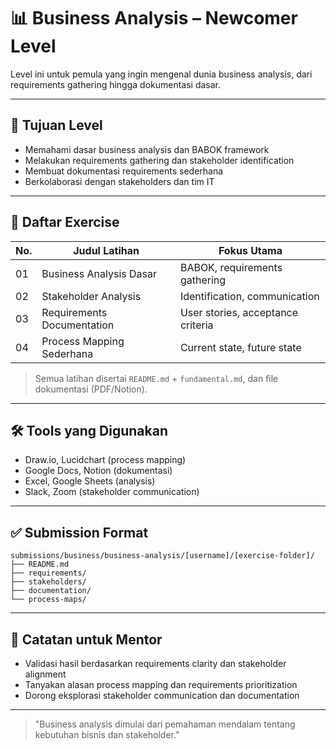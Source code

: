 # 📊 Business Analysis – Newcomer Level

Level ini untuk pemula yang ingin mengenal dunia business analysis, dari requirements gathering hingga dokumentasi dasar.

---

## 🎯 Tujuan Level

- Memahami dasar business analysis dan BABOK framework
- Melakukan requirements gathering dan stakeholder identification
- Membuat dokumentasi requirements sederhana
- Berkolaborasi dengan stakeholders dan tim IT

---

## 📁 Daftar Exercise

| No. | Judul Latihan                | Fokus Utama                  |
|-----|------------------------------|------------------------------|
| 01  | Business Analysis Dasar      | BABOK, requirements gathering|
| 02  | Stakeholder Analysis         | Identification, communication|
| 03  | Requirements Documentation   | User stories, acceptance criteria|
| 04  | Process Mapping Sederhana    | Current state, future state  |

> Semua latihan disertai `README.md` + `fundamental.md`, dan file dokumentasi (PDF/Notion).

---

## 🛠 Tools yang Digunakan

- Draw.io, Lucidchart (process mapping)
- Google Docs, Notion (dokumentasi)
- Excel, Google Sheets (analysis)
- Slack, Zoom (stakeholder communication)

---

## ✅ Submission Format

```
submissions/business/business-analysis/[username]/[exercise-folder]/
├── README.md
├── requirements/
├── stakeholders/
├── documentation/
└── process-maps/
```

---

## 💬 Catatan untuk Mentor

- Validasi hasil berdasarkan requirements clarity dan stakeholder alignment
- Tanyakan alasan process mapping dan requirements prioritization
- Dorong eksplorasi stakeholder communication dan documentation

---

> "Business analysis dimulai dari pemahaman mendalam tentang kebutuhan bisnis dan stakeholder." 